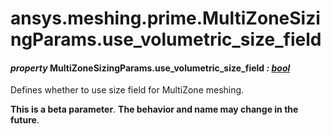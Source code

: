 <a id="ansys-meshing-prime-multizonesizingparams-use-volumetric-size-field"></a>

# ansys.meshing.prime.MultiZoneSizingParams.use_volumetric_size_field

<a id="ansys.meshing.prime.MultiZoneSizingParams.use_volumetric_size_field"></a>

#### *property* MultiZoneSizingParams.use_volumetric_size_field *: [bool](https://docs.python.org/3.11/library/functions.html#bool)*

Defines whether to use size field for MultiZone meshing.

**This is a beta parameter**. **The behavior and name may change in the future**.

<!-- !! processed by numpydoc !! -->
